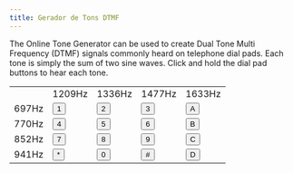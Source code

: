 ```yaml
---
title: Gerador de Tons DTMF
---
```

<script src="//ajax.googleapis.com/ajax/libs/jquery/1.9.1/jquery.min.js"></script>
<script src="/js/DTMFgenerator.js"></script>
<p id="info">
The Online Tone Generator can be used to create Dual Tone Multi Frequency (DTMF) signals commonly heard on telephone dial pads.
Each tone is simply the sum of two sine waves. Click and hold the dial pad buttons to hear each tone.
<!-- Each country uses slightly different frequencies; the ones on this page are from the UK. --><!-- See .S. Brown, ``A new method of tone identification'', Post Office Electrical Engineers' Journal 71(2) 117-121 (1978) for more details.http://www-users.cs.york.ac.uk/~fisher/telecom/tones/-->
</p>

<table class="dialpad">
<tbody><tr>
<td></td>
<td>1209Hz</td>
<td>1336Hz</td>
<td>1477Hz</td>
<td>1633Hz</td>
</tr>
<tr>
<td>697Hz</td>
<td><button id="one" class="beginDial" onmousedown="dialTone(697.0, 1209.0)" onmouseup="stop()" data-freq="697.0, 1209.0">1</button></td>
<td><button id="two" class="beginDial" onmousedown="dialTone(697.0, 1336.0)" onmouseup="stop()" data-freq="697.0, 1336.0">2</button></td>
<td><button id="three" class="beginDial" onmousedown="dialTone(697.0, 1477.0)" onmouseup="stop()" data-freq="697.0, 1477.0">3</button></td>
<td><button id="dtmf-a" class="beginDial" onmousedown="dialTone(697.0, 1633.0)" onmouseup="stop()" data-freq="697.0, 1633.0">A</button></td>
</tr>
<tr>
<td>770Hz</td>
<td><button id="four" class="beginDial" onmousedown="dialTone(770.0, 1209.0)" onmouseup="stop()" data-freq="770.0, 1209.0">4</button></td>
<td><button id="five" class="beginDial" onmousedown="dialTone(770.0, 1336.0)" onmouseup="stop()" data-freq="770.0, 1336.0">5</button></td>
<td><button id="six" class="beginDial" onmousedown="dialTone(770.0, 1477.0)" onmouseup="stop()" data-freq="770.0, 1477.0">6</button></td>
<td><button id="dtmf-b" class="beginDial" onmousedown="dialTone(770.0, 1633.0)" onmouseup="stop()" data-freq="770.0, 1633.0">B</button></td>
</tr>
<tr>
<td>852Hz</td>
<td><button id="seven" class="beginDial" onmousedown="dialTone(852.0, 1209.0)" onmouseup="stop()" data-freq="852.0, 1209.0">7</button></td>
<td><button id="eight" class="beginDial" onmousedown="dialTone(852.0, 1336.0)" onmouseup="stop()" data-freq="852.0, 1336.0">8</button></td>
<td><button id="nine" class="beginDial" onmousedown="dialTone(852.0, 1477.0)" onmouseup="stop()" data-freq="852.0, 1477.0">9</button></td>
<td><button id="dtmf-c" class="beginDial" onmousedown="dialTone(852.0, 1633.0)" onmouseup="stop()" data-freq="852.0, 1633.0">C</button></td>
</tr>
<tr>
<td>941Hz</td>
<td><button class="beginDial" onmousedown="dialTone(941.0, 1209.0)" onmouseup="stop()" data-freq="941.0, 1209.0">*</button></td>
<td><button id="zero" class="beginDial" onmousedown="dialTone(941.0, 1336.0)" onmouseup="stop()" data-freq="941.0, 1336.0">0</button></td>
<td><button class="beginDial" onmousedown="dialTone(941.0, 1477.0)" onmouseup="stop()" data-freq="941.0, 1477.0">#</button></td>
<td><button id="dtmf-d" class="beginDial" onmousedown="dialTone(941.0, 1633.0)" onmouseup="stop()" data-freq="941.0, 1633.0">D</button></td>
</tr>
</tbody></table>
<script type="text/javascript">
$('.dialpad button').on("touchstart", function(e){
    e.preventDefault();
    freqs = $(this).data("freq").split(",");
    dialTone(parseInt(freqs[0]), parseInt(freqs[1]));
});

$('body').on("touchend", function(e){
    e.preventDefault();
    stop();
});

$('body').on("mouseup", function(e){
    // e.preventDefault();
    stop();
});

</script> 
